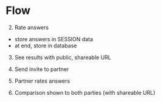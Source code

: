 # Flow

2. Rate answers
  - store answers in SESSION data
  - at end, store in database
3. See results with public, shareable URL
4. Send invite to partner

1. Partner rates answers
2. Comparison shown to both parties (with shareable URL)